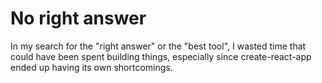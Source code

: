 # No right answer

In my search for the "right answer" or the "best tool", I wasted time that could
have been spent building things, especially since create-react-app ended up having its
own shortcomings.
